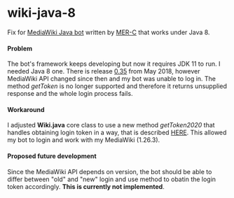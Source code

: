 # wiki-java-8
Fix for [MediaWiki Java bot](https://github.com/MER-C/wiki-java) written by [MER-C](https://github.com/MER-C) that works under Java 8.

#### Problem
The bot's framework keeps developing but now it requires JDK 11 to run. I needed Java 8 one. There is release [0.35](https://github.com/MER-C/wiki-java/releases/tag/0.35) from May 2018, however MediaWiki API changed since then and my bot was unable to log in. The method *getToken* is no longer supported and therefore it returns unsupplied response and the whole login process fails.

#### Workaround
I adjusted **Wiki.java** core class to use a new method *getToken2020* that handles obtaining login token in a way, that is described [HERE](https://github.com/MediaWiki-Bot/MediaWiki-Bot/issues/83). This allowed my bot to login and work with my MediaWiki (1.26.3).

#### Proposed future development
Since the MediaWiki API depends on version, the bot should be able to differ between "old" and "new" login and use method to obatin the login token accordingly. **This is currently not implemented**.
